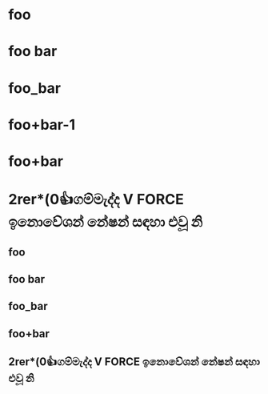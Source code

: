 # foo

# foo bar

# foo_bar

# foo+bar-1

# foo+bar

# 2rer*(0👍ගම්මැද්ද V FORCE ඉනොවේශන් නේෂන් සඳහා එවූ නි

foo
---

foo bar
---

foo_bar
---

foo+bar
---

2rer*(0👍ගම්මැද්ද V FORCE ඉනොවේශන් නේෂන් සඳහා එවූ නි
---